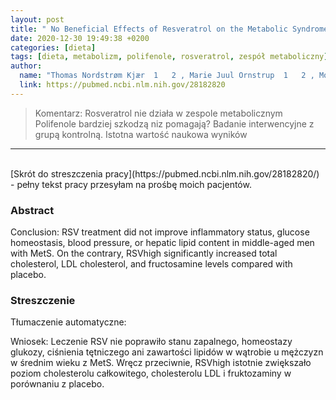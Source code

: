 ```yaml
---
layout: post
title: " No Beneficial Effects of Resveratrol on the Metabolic Syndrome: A Randomized Placebo-Controlled Clinical Trial "
date: 2020-12-30 19:49:38 +0200
categories: [dieta]
tags: [dieta, metabolizm, polifenole, rosveratrol, zespół metaboliczny]
author:
  name: "Thomas Nordstrøm Kjær  1   2 , Marie Juul Ornstrup  1   2 , Morten Møller Poulsen  1   2 , Hans Stødkilde-Jørgensen  2   3 , Niels Jessen  4 , Jens Otto Lunde Jørgensen  1   2 , Bjørn Richelsen  1   2 , Steen Bønløkke Pedersen  1   2"
  link: https://pubmed.ncbi.nlm.nih.gov/28182820
---
```

> Komentarz: Rosveratrol nie działa w zespole metabolicznym
> Polifenole bardziej szkodzą niz pomagają? 
> Badanie interwencyjne z grupą kontrolną. Istotna wartość naukowa wyników

<hr>
<br>
[Skrót do streszczenia pracy](https://pubmed.ncbi.nlm.nih.gov/28182820/) - pełny tekst pracy przesyłam na prośbę moich pacjentów.

### Abstract
Conclusion: RSV treatment did not improve inflammatory status, glucose homeostasis, blood pressure, or hepatic lipid content in middle-aged men with MetS. On the contrary, RSVhigh significantly increased total cholesterol, LDL cholesterol, and fructosamine levels compared with placebo.

### Streszczenie
Tłumaczenie automatyczne:

Wniosek: Leczenie RSV nie poprawiło stanu zapalnego, homeostazy glukozy, ciśnienia tętniczego ani zawartości lipidów w wątrobie u mężczyzn w średnim wieku z MetS. Wręcz przeciwnie, RSVhigh istotnie zwiększało poziom cholesterolu całkowitego, cholesterolu LDL i fruktozaminy w porównaniu z placebo.
